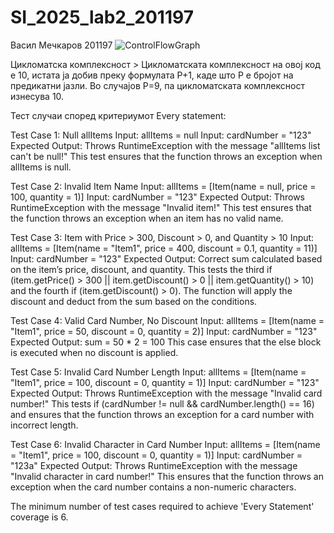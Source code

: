 # SI_2025_lab2_201197

Васил Мечкаров 201197
![ControlFlowGraph](https://github.com/user-attachments/assets/84b43c0c-d838-42cc-8c41-b4f5c34a8663)

Цикломатска комплексност > 
Цикломатската комплексност на овој код е 10, истата ја добив преку формулата P+1, каде што P е бројот на предикатни јазли. Во случајoв P=9, па цикломатската комплексност изнесува 10.


Тест случаи според критериумот Every statement:


Test Case 1: Null allItems
Input: allItems = null
Input: cardNumber = "123"
Expected Output: Throws RuntimeException with the message "allItems list can't be null!"
This test ensures that the function throws an exception when allItems is null.


Test Case 2: Invalid Item Name
Input: allItems = [Item(name = null, price = 100, quantity = 1)]
Input: cardNumber = "123"
Expected Output: Throws RuntimeException with the message "Invalid item!"
This test ensures that the function throws an exception when an item has no valid name.


Test Case 3: Item with Price > 300, Discount > 0, and Quantity > 10
Input: allItems = [Item(name = "Item1", price = 400, discount = 0.1, quantity = 11)]
Input: cardNumber = "123"
Expected Output: Correct sum calculated based on the item’s price, discount, and quantity.
This tests the third if (item.getPrice() > 300 || item.getDiscount() > 0 || item.getQuantity() > 10) and the fourth if (item.getDiscount() > 0). The function will apply the discount and deduct from the sum based on the conditions.


Test Case 4: Valid Card Number, No Discount
Input: allItems = [Item(name = "Item1", price = 50, discount = 0, quantity = 2)]
Input: cardNumber = "123"
Expected Output: sum = 50 * 2 = 100
This case ensures that the else block is executed when no discount is applied.


Test Case 5: Invalid Card Number Length
Input: allItems = [Item(name = "Item1", price = 100, discount = 0, quantity = 1)]
Input: cardNumber = "123"
Expected Output: Throws RuntimeException with the message "Invalid card number!"
This tests if (cardNumber != null && cardNumber.length() == 16) and ensures that the function throws an exception for a card number with incorrect length.


Test Case 6: Invalid Character in Card Number
Input: allItems = [Item(name = "Item1", price = 100, discount = 0, quantity = 1)]
Input: cardNumber = "123a"
Expected Output: Throws RuntimeException with the message "Invalid character in card number!"
This ensures that the function throws an exception when the card number contains a non-numeric characters.


The minimum number of test cases required to achieve 'Every Statement' coverage is 6.



